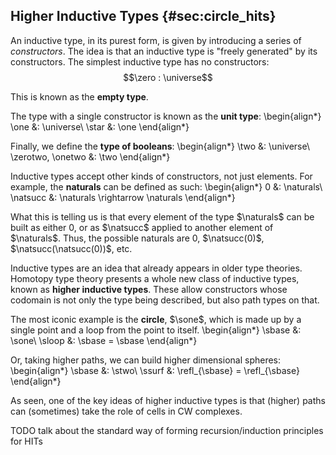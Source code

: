 ## Higher Inductive Types {#sec:circle_hits}

An inductive type, in its purest form, is given by introducing a series of *constructors*. The idea is that an inductive type is "freely generated" by its constructors. The simplest inductive type has no constructors:
$$\zero : \universe$$

This is known as the **empty type**.

The type with a single constructor is known as the **unit type**:
\begin{align*}
\one &: \universe\\
\star &: \one
\end{align*}

Finally, we define the **type of booleans**:
\begin{align*}
\two &: \universe\\
\zerotwo, \onetwo &: \two
\end{align*}

Inductive types accept other kinds of constructors, not just elements. For example, the **naturals** can be defined as such:
\begin{align*}
0 &: \naturals\\
\natsucc &: \naturals \rightarrow \naturals
\end{align*}

What this is telling us is that every element of the type $\naturals$ can be built as either $0$, or as $\natsucc$ applied to another element of $\naturals$. Thus, the possible naturals are $0$, $\natsucc(0)$, $\natsucc(\natsucc(0))$, etc.

Inductive types are an idea that already appears in older type theories. Homotopy type theory presents a whole new class of inductive types, known as **higher inductive types**. These allow constructors whose codomain is not only the type being described, but also path types on that.

The most iconic example is the **circle**, $\sone$, which is made up by a single point and a loop from the point to itself.
\begin{align*}
\sbase &: \sone\\
\sloop &: \sbase = \sbase
\end{align*}

Or, taking higher paths, we can build higher dimensional spheres:
\begin{align*}
\sbase &: \stwo\\
\ssurf &: \refl_{\sbase} = \refl_{\sbase}
\end{align*}

As seen, one of the key ideas of higher inductive types is that (higher) paths can (sometimes) take the role of cells in CW complexes.

TODO talk about the standard way of forming recursion/induction principles for HITs

